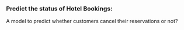 ### Predict the status of Hotel Bookings:
A model to predict whether customers cancel their reservations or not?
